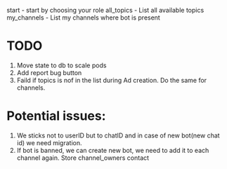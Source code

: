 start - start by choosing your role
all_topics - List all available topics
my_channels - List my channels where bot is present


# TODO
1. Move state to db to scale pods
2. Add report bug button
3. Faild if topics is nof in the list during Ad creation. Do the same for channels.


# Potential issues:
1. We sticks not to userID but to chatID and in case of new bot(new chat id) we need migration.
2. If bot is banned, we can create new bot, we need to add it to each channel again. Store channel_owners contact